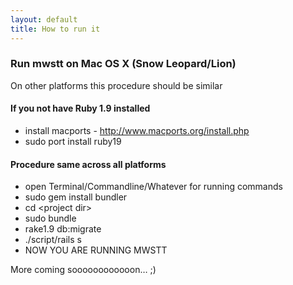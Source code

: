 ```yaml
---
layout: default
title: How to run it
---
```

### Run mwstt on Mac OS X (Snow Leopard/Lion)
On other platforms this procedure should be similar

#### If you not have Ruby 1.9 installed
- install macports - http://www.macports.org/install.php
- sudo port install ruby19

#### Procedure same across all platforms
- open Terminal/Commandline/Whatever for running commands
- sudo gem install bundler
- cd &lt;project dir&gt;
- sudo bundle
- rake1.9 db:migrate
- ./script/rails s
- NOW YOU ARE RUNNING MWSTT 

More coming soooooooooooon… ;)

